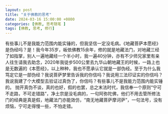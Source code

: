 ```yaml
---
layout: post
title: "关于佛教的思考"
date: 2024-03-16 15:00:00 +0800
categories: [佛教, 思考随笔 ]
tags: [佛教, 思考, 修行]
---
```





有些事儿不是我能力范围内能实锤的，但我坚信一定没毛病。《地藏菩萨本愿经》是伪经吗？是！我今年35岁，皈依佛教15余年，修的就是地藏法门，对地藏三经了如指掌，别人一遍地藏经一个半小时，我一遍40分钟，亦有不少师兄家里有亲人往生请我去助念，2020年我徒步500公里去九华山朝地藏王的时候，一路上也是无数遍的《本愿经》，以上种种，我也不愿承认它就是一部伪经。至于为什么我笃定它是一部伪经？我说菩萨梦里告诉我的你信吗？我说用三法印证实的你信吗？我说我建了个大模型去验证过真伪了，你信吗？有些事儿不是我能力范围内能实锤的。
抛开真伪不谈，真的也好，假的也罢，总之末法时代，我信奉一个原则“宁可不走路，不可走错路”，净土宗是没毛病的，一句阿弥陀佛，他们不用去管所修法门的经典是真是假，地藏法门亦能效仿，“南无地藏菩萨摩诃萨”，一句法号，没有烦恼，宁可走得慢一些，不怕走错。

